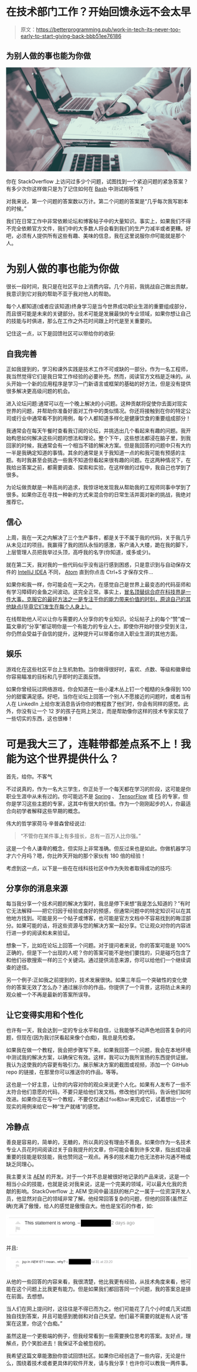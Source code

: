 # 在技术部门工作？开始回馈永远不会太早

> 原文：<https://betterprogramming.pub/work-in-tech-its-never-too-early-to-start-giving-back-bbb51ee76186>

## 为别人做的事也能为你做

![](img/237440db5e4a4fdb5092564f25ed8699.png)

你在 StackOverflow 上访问过多少个问题，试图找到一个紧迫问题的紧急答案？有多少次你这样做只是为了记住如何在 [Bash](https://www.gnu.org/software/bash/) 中测试相等性？

对我来说，第一个问题的答案数以万计。第二个问题的答案是“几乎每次我写剧本的时候。”

我们在日常工作中非常依赖论坛和博客帖子中的大量知识。事实上，如果我们不得不完全依赖官方文件，我们中的大多数人将会看到我们的生产力减半或者更糟。好吧，必须有人提供所有这些有趣、美味的信息，我在这里说服你*你*可能就是那个人。

# 为别人做的事也能为你做

很长一段时间，我只是在社区平台上消费内容。几个月前，我挑战自己做出贡献，我意识到它对我的帮助不亚于我对他人的帮助。

每个人都知道(或者应该知道)终身学习是当今世界成功职业生涯的重要组成部分，而且很可能是未来的关键部分。技术可能是发展最快的专业领域，如果你想让自己的技能与时俱进，那么在工作之外花时间跟上时代是至关重要的。

记住这一点，以下是回馈社区可以带给你的收获:

## 自我完善

正如我提到的，学习和课外实践是技术工作不可或缺的一部分。作为一名工程师，我当然觉得它们是我日常工作经验的必要补充。然而，阅读官方文档是乏味的。从头开始一个新的应用程序是学习一门新语言或框架的基础的好方法，但是没有提供很多解决更高级问题的机会。

进入论坛问题:通常可以在一个晚上解决的小问题。这种贡献将促使你去面对现实世界的问题，并帮助你准备好面对工作中的类似情况。你还将接触到在你的特定公司或行业中通常看不到的用例，每个人都知道多样化是健康饮食的重要组成部分！

我通常会在每天午餐时查看我订阅的论坛，并挑选出几个看起来有趣的问题。我开始构思如何解决这些问题的想法和理论。整个下午，这些想法都浸在脑子里，到我回家的时候，我通常会有一个相当不错的解决方案。但是我回答的问题中只有大约一半是我确定知道的事情。其余的通常是关于我知道一点的和我可能有预感的主题。有时我甚至会挑选一些我不知道但看起来很有趣的问题。在这两种情况下，在我给出答案之前，都需要调查、探索和实验，在这样做的过程中，我自己也学到了很多。

为论坛做贡献是一种高尚的追求，我惊讶地发现我从帮助我的工程师同事中学到了很多。如果你正在寻找一种新的方式来混合你的日常生活并面对新的挑战，我绝对推荐它。

## 信心

上周，我在一天之内解决了三个生产事件，都是关于不属于我的代码，关于我几乎从未见过的项目。我赢得了我的团队永恒的感激，客户涌入大楼，跪在我的脚下，上层管理人员把我举过头顶，高呼我的名字(你知道，或多或少)。

就在第二天，我对我的一些代码似乎没有运行感到困惑，只是意识到与自动保存文件的 [IntelliJ IDEA](https://www.jetbrains.com/idea/) 不同， [Atom](https://atom.io/) 直到你点击 Ctrl+S 才保存文件…

如果你和我一样，你可能会在一天之内，在感觉自己是世界上最变态的代码巫师和有学习障碍的金鱼之间波动。这完全正常。事实上，[冒名顶替综合症在科技界是一件大事，克服它的最好方法之一是专注于你的能力带来价值的时刻，原谅自己的其他缺点(毕竟它们发生在每个人身上)。](https://www.teamblind.com/blog/index.php/2018/09/05/58-percent-of-tech-workers-feel-like-impostors/)

在线帮助他人可以让你与需要的人分享你的专业知识。论坛帖子上的每个“赞”或一篇文章的“分享”都证明你是一个有能力的专业人士。即使你开始时很少受到关注，你仍然会受益于自信的提升，这种提升可以带着你进入职业生涯的其他方面。

## 娱乐

游戏化在这些社区平台上生机勃勃。当你做得很好时，喜欢、点数、等级和徽章给你容易瞄准的目标和几乎即时的正面反馈。

如果你曾经玩过网络游戏，你会知道在一些小灌木丛上钉一个粗糙的头像得到 100 分的甜蜜满足感。好吧，当你在论坛上回答一个别人不愿接近的问题时，或者当有人在 LinkedIn 上给你发消息告诉你你的教程救了他们时，你会有同样的感觉。此外，你没有让一个 12 岁的孩子在网上哭泣，而是帮助像你这样的技术专家实现了一些切实的东西，这也很棒！

# 可是我大三了，连鞋带都差点系不上！我能为这个世界提供什么？

首先，给你。不客气

不过说真的，作为一名大三学生，你正处于一个每天都在学习的阶段，这可能是你职业生涯中从未有过的。你可能远不是 [Spring](https://spring.io/) 、 [TensorFlow](https://www.tensorflow.org/) 或 [F5](https://www.f5.com/) 的专家，但你是学习这些主题的专家，这其中有很大的价值。作为一个刚刚起步的人，你最适合向初学者解释这些早期的概念。

伟大的哲学家荷马·辛普森曾经说过:

> “不管你在某件事上有多擅长，总有一百万人比你强。”

这是一个令人谦卑的概念，但实际上非常准确。但反过来也是如此。你做机器学习才六个月吗？嗯，你比昨天开始的那个家伙有 180 倍的经验！

考虑到这一点，以下是一些在在线科技社区中作为失败者取得成功的技巧:

## 分享你的消息来源

每当我分享一个技术问题的解决方案时，我总是停下来想“我是怎么知道的？”有时它无法解释——把它归因于经验或良好的预感，但通常问题中的特定知识可以在其他地方找到。可能是另一个帖子或博客，也可能是官方文档中不容易找到的晦涩部分。如果可能的话，将这些资源与您的解决方案一起分享。它让观众对你的内容进行进一步的阅读和未来验证。

想象一下，比如在论坛上回答一个问题。对于提问者来说，你的答案可能是 100%正确的，但是下一个出现的人呢？你的答案可能不是他们要找的，只是碰巧包含了和他们谷歌搜索一样的三个关键词。通过提供消息来源，你可以给他们一个继续调查的途径。

另一个例子:正如我之前提到的，技术发展很快。如果三年后一个突破性的变化使你的答案无效了怎么办？通过展示你的作品，你提供了一个背景，这将防止未来的观众被一个不再是最新的答案所误导。

## 让它变得实用和个性化

也许有一天，我会达到一定的专业水平和自信，让我能够不动声色地回答复杂的问题，但现在(因为我讨厌看起来像个白痴)，我总是先检查。

如果我在做一个教程，我会把步骤写下来。如果我回答一个问题，我会在本地环境中测试我的解决方案，以确保它有效。这样，我可以为我所宣扬的东西提供证据，我认为这使我的内容更有吸引力。展示解决方案的截图或视频，添加一个 GitHub repo 的链接，在那里你可以推送你的作品，等等。

这也是一个好主意，让你的内容对你的观众来说更个人化。如果有人发布了一些不太符合他们意愿的代码，不要只是给他们发文档，修改他们的代码，告诉他们如何改进。如果你正在写一个教程，不要仅仅通过`foo`和`bar`来完成它，试着想出一个现实的用例来给它一种“生产就绪”的感觉。

## 冷静点

善良是容易的，简单的，无糖的，所以真的没有理由不善良。如果你作为一名技术专业人员花时间阅读过关于自我提升的文章，你可能会看到许多文章，指出成功最重要的技能是软技能，我也赞同这一观点。再多的技术能力也无法弥补沟通不畅或缺乏同理心。

我主要关注 [AEM](https://www.adobe.io/apis/experiencecloud/aem.html) 的开发。对于一个并不总是被很好地记录的产品来说，这是一个相当小众的技能，也就是说:对我来说，这是一个完美的领域，可以最大化我的贡献的影响。StackOverflow 上 AEM 空间中最活跃的帐户之一属于一位资深开发人员，他显然对自己的领域非常了解。他经常回答复杂的问题，但他的回答(虽然正确)充满了傲慢，给人的感觉是傲慢自大。他也是宝石的作者，如:

![](img/03e152f60f82bce5004c2de2fbb2c394.png)

并且:

![](img/7d2127d73ad19e879a1f8339e707c709.png)

从他的一些回答的内容来看，我很清楚，他比我更有经验，从技术角度来看，他可能在这个问题上比我更有能力。但是如果我们都回答同一个问题，我的答案总是排在前面。去想想。

当人们在网上提问时，这往往是不得已而为之。他们可能花了几个小时或几天试图独自找到答案，并且可能感到脆弱和对自己失望。他们最不需要的就是有人说“答案在这里，你这个白痴。”

虽然这是一个更极端的例子，但我经常看到一些需要换位思考的答案。友好点，理解点，扔个笑脸进去！我保证不会被忽视的。

我希望这篇文章能激励你尝试回馈社区。如果你已经创造了一些内容，无论是什么，围绕着技术或者更具体的软件开发，请与我分享！也许你可以教我一两件事。